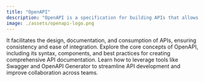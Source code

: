 ```yaml
---
title: "OpenAPI"
description: "OpenAPI is a specification for building APIs that allows developers to describe the structure of their APIs in a machine-readable format."
image: ./assets/openapi-logo.png
---
```


It facilitates the design, documentation, and consumption of APIs, ensuring consistency and ease of integration. Explore the core concepts of OpenAPI, including its syntax, components, and best practices for creating comprehensive API documentation. Learn how to leverage tools like Swagger and OpenAPI Generator to streamline API development and improve collaboration across teams.

